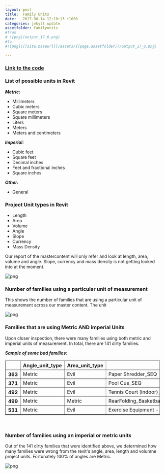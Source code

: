 ```yaml
---
layout: post
title:  Family Units
date:   2017-06-14 12:10:13 +1000
categories: jekyll update
assetfolder: familyunits
#from
# ![png](output_17_0.png)
#to
#![png]({{site.baseurl}}/assets/{{page.assetfolder}}/output_17_0.png)

---
```


### [Link to the code][familyUnitsCode]

### List of possible units in Revit

***Metric:***
   * Millimeters 
   * Cubic meters
   * Square meters 
   * Square millimeters 
   * Liters
   * Meters 
   * Meters and centimeters

***Imperial:***
   * Cubic feet
   * Square feet
   * Decimal inches
   * Feet and fractional inches
   * Square inches

***Other:***
   * General

### Project Unit types in Revit

   * Length
   * Area
   * Volume 
   * Angle 
   * Slope
   * Currency 
   * Mass Density

Our report of the mastercontent will only refer and look at length, area, volume and angle. Slope, currency and mass density is not getting looked into at the moment.

![png]({{site.baseurl}}/assets/{{page.assetfolder}}/projectUnits.png)

### Number of families using a particular unit of measurement

This shows the number of families that are using a particular unit of measurement across our master content. The unit 

![png]({{site.baseurl}}/assets/{{page.assetfolder}}/allUnits.png)

### Families that are using Metric AND imperial Units

Upon closer inspection, there were many families using both metric and imperial units of measurement. In total, there are 141 dirty families. 

***Sample of some bad families***:

<div>
<table border="1" class="dataframe">
  <thead>
    <tr style="text-align: right;">
      <th></th>
      <th>Angle_unit_type</th>
      <th>Area_unit_type</th>
      <th>FamilyName</th>
      <th>Length_unit_type</th>
      <th>Number_unit_type</th>
      <th>Volume_unit_type</th>
    </tr>
  </thead>
  <tbody>
    <tr>
      <th>363</th>
      <td>Metric</td>
      <td>Evil</td>
      <td>Paper Shredder_SEQ</td>
      <td>Metric</td>
      <td>General</td>
      <td>Evil</td>
    </tr>
    <tr>
      <th>371</th>
      <td>Metric</td>
      <td>Evil</td>
      <td>Pool Cue_SEQ</td>
      <td>Metric</td>
      <td>General</td>
      <td>Evil</td>
    </tr>
    <tr>
      <th>492</th>
      <td>Metric</td>
      <td>Evil</td>
      <td>Tennis Court (indoor)_SEQ</td>
      <td>Evil</td>
      <td>General</td>
      <td>Evil</td>
    </tr>
    <tr>
      <th>499</th>
      <td>Metric</td>
      <td>Metric</td>
      <td>RearFolding_Basketball_Backstop_1937_SEQ</td>
      <td>Metric</td>
      <td>General</td>
      <td>Evil</td>
    </tr>
    <tr>
      <th>531</th>
      <td>Metric</td>
      <td>Evil</td>
      <td>Exercise Equipment - Step Machine</td>
      <td>Metric</td>
      <td>General</td>
      <td>Evil</td>
    </tr>
  </tbody>
</table>
</div>

<br />

### Number of families using an imperial or metric units

Out of the 141 dirty families that were identified above, we determined how many families were wrong from the revit's angle, area, length and volumne project units. Fortunately 100% of angles are Metric.

![png]({{site.baseurl}}/assets/{{page.assetfolder}}/categoryUnits.png)

[familyUnitsCode]: https://github.com/annisarivera/mastercontent/blob/master/working/Master%20Content%20-%20FamilyUnits.ipynb
